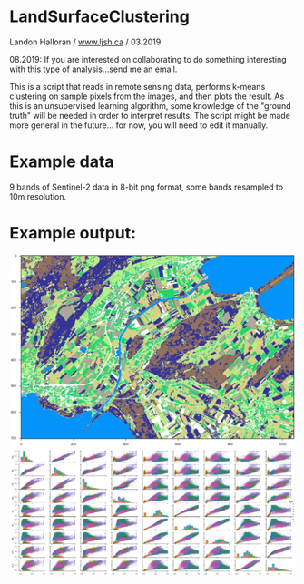 # LandSurfaceClustering

Landon Halloran  /  www.ljsh.ca  /  03.2019

08.2019: If you are interested on collaborating to do something interesting with this type of analysis...send me an email.

This is a script that reads in remote sensing data, performs k-means clustering on sample pixels from the images, and then plots the result. As this is an unsupervised learning algorithm, some knowledge of the "ground truth" will be needed in order to interpret results.
The script might be made more general in the future... for now, you will need to edit it manually.



# Example data
9 bands of Sentinel-2 data in 8-bit png format, some bands resampled to 10m resolution.

# Example output:
![Example output. 8 clusters. Seeland, Neuchatel and Bern Cantons, Switzerland.](extras/output_example_8clusters_Seeland_Switzerland_map.png)
![Example output. 8 clusters. Seeland, Neuchatel and Bern Cantons, Switzerland.](extras/output_example_8clusters_Seeland_Switzerland_pairplot.png)
